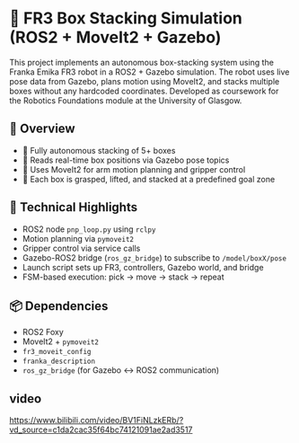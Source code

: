 # 🦾 FR3 Box Stacking Simulation (ROS2 + MoveIt2 + Gazebo)

This project implements an autonomous box-stacking system using the Franka Emika FR3 robot in a ROS2 + Gazebo simulation. The robot uses live pose data from Gazebo, plans motion using MoveIt2, and stacks multiple boxes without any hardcoded coordinates. Developed as coursework for the Robotics Foundations module at the University of Glasgow.

## 🎯 Overview

- 🧠 Fully autonomous stacking of 5+ boxes  
- 📡 Reads real-time box positions via Gazebo pose topics  
- 🤖 Uses MoveIt2 for arm motion planning and gripper control  
- 🧱 Each box is grasped, lifted, and stacked at a predefined goal zone  

## 🔧 Technical Highlights

- ROS2 node `pnp_loop.py` using `rclpy`
- Motion planning via `pymoveit2`
- Gripper control via service calls
- Gazebo-ROS2 bridge (`ros_gz_bridge`) to subscribe to `/model/boxX/pose`
- Launch script sets up FR3, controllers, Gazebo world, and bridge
- FSM-based execution: pick → move → stack → repeat


## 📦 Dependencies

- ROS2 Foxy
- MoveIt2 + `pymoveit2`
- `fr3_moveit_config`
- `franka_description`
- `ros_gz_bridge` (for Gazebo <-> ROS2 communication)

## video

https://www.bilibili.com/video/BV1FiNLzkERb/?vd_source=c1da2cac35f64bc74121091ae2ad3517

